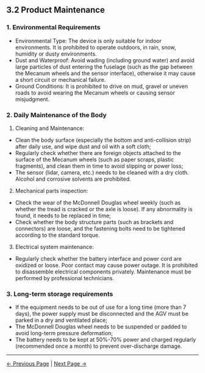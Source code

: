 ## 3.2 Product Maintenance
### 1. Environmental Requirements
- Environmental Type: The device is only suitable for indoor environments. It is prohibited to operate outdoors, in rain, snow, humidity or dusty environments.
- Dust and Waterproof: Avoid wading (including ground water) and avoid large particles of dust entering the fuselage (such as the gap between the Mecanum wheels and the sensor interface), otherwise it may cause a short circuit or mechanical failure.
- Ground Conditions: It is prohibited to drive on mud, gravel or uneven roads to avoid wearing the Mecanum wheels or causing sensor misjudgment.

### 2. Daily Maintenance of the Body
1. Cleaning and Maintenance:

- Clean the body surface (especially the bottom and anti-collision strip) after daily use, and wipe dust and oil with a soft cloth;
- Regularly check whether there are foreign objects attached to the surface of the Mecanum wheels (such as paper scraps, plastic fragments), and clean them in time to avoid slipping or power loss;
- The sensor (lidar, camera, etc.) needs to be cleaned with a dry cloth. Alcohol and corrosive solvents are prohibited.

2. Mechanical parts inspection:
- Check the wear of the McDonnell Douglas wheel weekly (such as whether the tread is cracked or the axle is loose). If any abnormality is found, it needs to be replaced in time;
- Check whether the body structure parts (such as brackets and connectors) are loose, and the fastening bolts need to be tightened according to the standard torque.

3. Electrical system maintenance:
- Regularly check whether the battery interface and power cord are oxidized or loose. Poor contact may cause power outage. It is prohibited to disassemble electrical components privately. Maintenance must be performed by professional technicians.

### 3. Long-term storage requirements
- If the equipment needs to be out of use for a long time (more than 7 days), the power supply must be disconnected and the AGV must be parked in a dry and ventilated place;
- The McDonnell Douglas wheel needs to be suspended or padded to avoid long-term pressure deformation;
- The battery needs to be kept at 50%-70% power and charged regularly (recommended once a month) to prevent over-discharge damage.

---
[← Previous Page](README.md#chapter-summary) | [Next Page →](3.3-MaintenanceandCare.md)